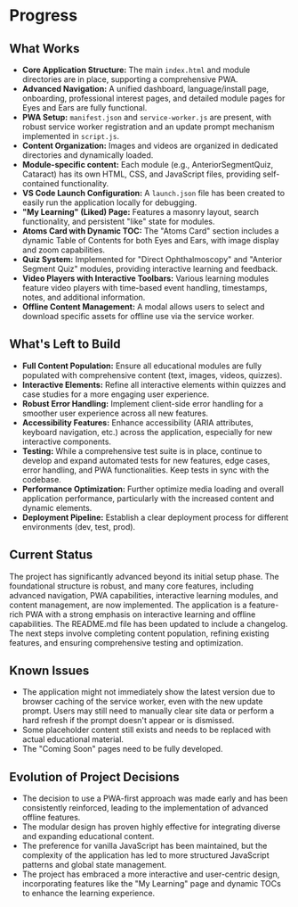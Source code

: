 # Progress

## What Works

- **Core Application Structure:** The main `index.html` and module directories are in place, supporting a comprehensive PWA.
- **Advanced Navigation:** A unified dashboard, language/install page, onboarding, professional interest pages, and detailed module pages for Eyes and Ears are fully functional.
- **PWA Setup:** `manifest.json` and `service-worker.js` are present, with robust service worker registration and an update prompt mechanism implemented in `script.js`.
- **Content Organization:** Images and videos are organized in dedicated directories and dynamically loaded.
- **Module-specific content:** Each module (e.g., AnteriorSegmentQuiz, Cataract) has its own HTML, CSS, and JavaScript files, providing self-contained functionality.
- **VS Code Launch Configuration:** A `launch.json` file has been created to easily run the application locally for debugging.
- **"My Learning" (Liked) Page:** Features a masonry layout, search functionality, and persistent "like" state for modules.
- **Atoms Card with Dynamic TOC:** The "Atoms Card" section includes a dynamic Table of Contents for both Eyes and Ears, with image display and zoom capabilities.
- **Quiz System:** Implemented for "Direct Ophthalmoscopy" and "Anterior Segment Quiz" modules, providing interactive learning and feedback.
- **Video Players with Interactive Toolbars:** Various learning modules feature video players with time-based event handling, timestamps, notes, and additional information.
- **Offline Content Management:** A modal allows users to select and download specific assets for offline use via the service worker.

## What's Left to Build

- **Full Content Population:** Ensure all educational modules are fully populated with comprehensive content (text, images, videos, quizzes).
- **Interactive Elements:** Refine all interactive elements within quizzes and case studies for a more engaging user experience.
- **Robust Error Handling:** Implement client-side error handling for a smoother user experience across all new features.
- **Accessibility Features:** Enhance accessibility (ARIA attributes, keyboard navigation, etc.) across the application, especially for new interactive components.
- **Testing:** While a comprehensive test suite is in place, continue to develop and expand automated tests for new features, edge cases, error handling, and PWA functionalities. Keep tests in sync with the codebase.
- **Performance Optimization:** Further optimize media loading and overall application performance, particularly with the increased content and dynamic elements.
- **Deployment Pipeline:** Establish a clear deployment process for different environments (dev, test, prod).

## Current Status

The project has significantly advanced beyond its initial setup phase. The foundational structure is robust, and many core features, including advanced navigation, PWA capabilities, interactive learning modules, and content management, are now implemented. The application is a feature-rich PWA with a strong emphasis on interactive learning and offline capabilities. The README.md file has been updated to include a changelog. The next steps involve completing content population, refining existing features, and ensuring comprehensive testing and optimization.

## Known Issues

- The application might not immediately show the latest version due to browser caching of the service worker, even with the new update prompt. Users may still need to manually clear site data or perform a hard refresh if the prompt doesn't appear or is dismissed.
- Some placeholder content still exists and needs to be replaced with actual educational material.
- The "Coming Soon" pages need to be fully developed.

## Evolution of Project Decisions

- The decision to use a PWA-first approach was made early and has been consistently reinforced, leading to the implementation of advanced offline features.
- The modular design has proven highly effective for integrating diverse and expanding educational content.
- The preference for vanilla JavaScript has been maintained, but the complexity of the application has led to more structured JavaScript patterns and global state management.
- The project has embraced a more interactive and user-centric design, incorporating features like the "My Learning" page and dynamic TOCs to enhance the learning experience.
